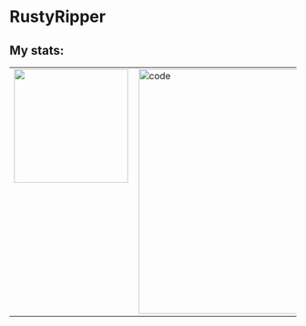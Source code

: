 # RustyRipper
## My stats:
<table>
    <tr>
         <td valign="top">
            <img src="https://github-readme-stats.vercel.app/api/top-langs/?username=RustyRipper&langs_count=25&layout=compact&show_icons=true&icon_color=0096ff&theme=tokyonight" height="200" />
        </td>
        <td valign="top">
            <img align="right" src="https://raw.githubusercontent.com/abhisheknaiidu/abhisheknaiidu/master/code.gif" alt="code" width="430"/>
        </td>
    </tr>
</table>


